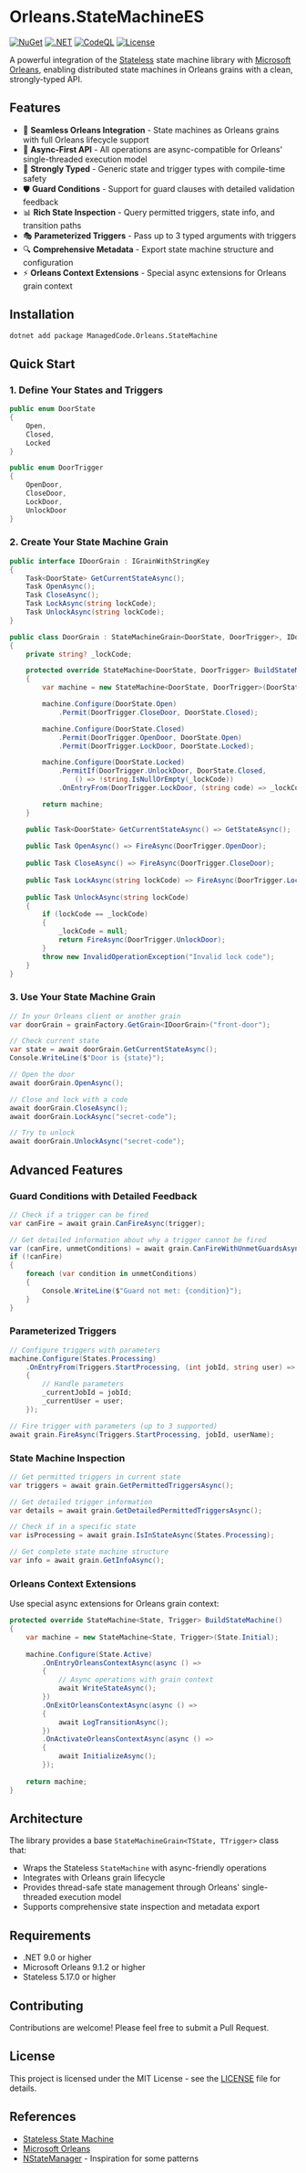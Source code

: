 # Orleans.StateMachineES

[![NuGet](https://img.shields.io/nuget/v/ManagedCode.Orleans.StateMachine.svg)](https://www.nuget.org/packages/ManagedCode.Orleans.StateMachine/)
[![.NET](https://github.com/managedcode/Orleans.StateMachineES/actions/workflows/dotnet.yml/badge.svg)](https://github.com/managedcode/Orleans.StateMachineES/actions/workflows/dotnet.yml)
[![CodeQL](https://github.com/managedcode/Orleans.StateMachineES/actions/workflows/codeql-analysis.yml/badge.svg)](https://github.com/managedcode/Orleans.StateMachineES/actions/workflows/codeql-analysis.yml)
[![License](https://img.shields.io/github/license/managedcode/Orleans.StateMachineES)](LICENSE)

A powerful integration of the [Stateless](https://github.com/dotnet-state-machine/stateless) state machine library with [Microsoft Orleans](https://github.com/dotnet/orleans), enabling distributed state machines in Orleans grains with a clean, strongly-typed API.

## Features

- 🎯 **Seamless Orleans Integration** - State machines as Orleans grains with full Orleans lifecycle support
- 🔄 **Async-First API** - All operations are async-compatible for Orleans' single-threaded execution model
- 💪 **Strongly Typed** - Generic state and trigger types with compile-time safety
- 🛡️ **Guard Conditions** - Support for guard clauses with detailed validation feedback
- 📊 **Rich State Inspection** - Query permitted triggers, state info, and transition paths
- 🎭 **Parameterized Triggers** - Pass up to 3 typed arguments with triggers
- 🔍 **Comprehensive Metadata** - Export state machine structure and configuration
- ⚡ **Orleans Context Extensions** - Special async extensions for Orleans grain context

## Installation

```bash
dotnet add package ManagedCode.Orleans.StateMachine
```

## Quick Start

### 1. Define Your States and Triggers

```csharp
public enum DoorState
{
    Open,
    Closed,
    Locked
}

public enum DoorTrigger
{
    OpenDoor,
    CloseDoor,
    LockDoor,
    UnlockDoor
}
```

### 2. Create Your State Machine Grain

```csharp
public interface IDoorGrain : IGrainWithStringKey
{
    Task<DoorState> GetCurrentStateAsync();
    Task OpenAsync();
    Task CloseAsync();
    Task LockAsync(string lockCode);
    Task UnlockAsync(string lockCode);
}

public class DoorGrain : StateMachineGrain<DoorState, DoorTrigger>, IDoorGrain
{
    private string? _lockCode;

    protected override StateMachine<DoorState, DoorTrigger> BuildStateMachine()
    {
        var machine = new StateMachine<DoorState, DoorTrigger>(DoorState.Closed);

        machine.Configure(DoorState.Open)
            .Permit(DoorTrigger.CloseDoor, DoorState.Closed);

        machine.Configure(DoorState.Closed)
            .Permit(DoorTrigger.OpenDoor, DoorState.Open)
            .Permit(DoorTrigger.LockDoor, DoorState.Locked);

        machine.Configure(DoorState.Locked)
            .PermitIf(DoorTrigger.UnlockDoor, DoorState.Closed, 
                () => !string.IsNullOrEmpty(_lockCode))
            .OnEntryFrom(DoorTrigger.LockDoor, (string code) => _lockCode = code);

        return machine;
    }

    public Task<DoorState> GetCurrentStateAsync() => GetStateAsync();
    
    public Task OpenAsync() => FireAsync(DoorTrigger.OpenDoor);
    
    public Task CloseAsync() => FireAsync(DoorTrigger.CloseDoor);
    
    public Task LockAsync(string lockCode) => FireAsync(DoorTrigger.LockDoor, lockCode);
    
    public Task UnlockAsync(string lockCode)
    {
        if (lockCode == _lockCode)
        {
            _lockCode = null;
            return FireAsync(DoorTrigger.UnlockDoor);
        }
        throw new InvalidOperationException("Invalid lock code");
    }
}
```

### 3. Use Your State Machine Grain

```csharp
// In your Orleans client or another grain
var doorGrain = grainFactory.GetGrain<IDoorGrain>("front-door");

// Check current state
var state = await doorGrain.GetCurrentStateAsync();
Console.WriteLine($"Door is {state}");

// Open the door
await doorGrain.OpenAsync();

// Close and lock with a code
await doorGrain.CloseAsync();
await doorGrain.LockAsync("secret-code");

// Try to unlock
await doorGrain.UnlockAsync("secret-code");
```

## Advanced Features

### Guard Conditions with Detailed Feedback

```csharp
// Check if a trigger can be fired
var canFire = await grain.CanFireAsync(trigger);

// Get detailed information about why a trigger cannot be fired
var (canFire, unmetConditions) = await grain.CanFireWithUnmetGuardsAsync(trigger);
if (!canFire)
{
    foreach (var condition in unmetConditions)
    {
        Console.WriteLine($"Guard not met: {condition}");
    }
}
```

### Parameterized Triggers

```csharp
// Configure triggers with parameters
machine.Configure(States.Processing)
    .OnEntryFrom(Triggers.StartProcessing, (int jobId, string user) => 
    {
        // Handle parameters
        _currentJobId = jobId;
        _currentUser = user;
    });

// Fire trigger with parameters (up to 3 supported)
await grain.FireAsync(Triggers.StartProcessing, jobId, userName);
```

### State Machine Inspection

```csharp
// Get permitted triggers in current state
var triggers = await grain.GetPermittedTriggersAsync();

// Get detailed trigger information
var details = await grain.GetDetailedPermittedTriggersAsync();

// Check if in a specific state
var isProcessing = await grain.IsInStateAsync(States.Processing);

// Get complete state machine structure
var info = await grain.GetInfoAsync();
```

### Orleans Context Extensions

Use special async extensions for Orleans grain context:

```csharp
protected override StateMachine<State, Trigger> BuildStateMachine()
{
    var machine = new StateMachine<State, Trigger>(State.Initial);
    
    machine.Configure(State.Active)
        .OnEntryOrleansContextAsync(async () => 
        {
            // Async operations with grain context
            await WriteStateAsync();
        })
        .OnExitOrleansContextAsync(async () => 
        {
            await LogTransitionAsync();
        })
        .OnActivateOrleansContextAsync(async () => 
        {
            await InitializeAsync();
        });
        
    return machine;
}
```

## Architecture

The library provides a base `StateMachineGrain<TState, TTrigger>` class that:

- Wraps the Stateless `StateMachine` with async-friendly operations
- Integrates with Orleans grain lifecycle
- Provides thread-safe state management through Orleans' single-threaded execution model
- Supports comprehensive state inspection and metadata export

## Requirements

- .NET 9.0 or higher
- Microsoft Orleans 9.1.2 or higher
- Stateless 5.17.0 or higher

## Contributing

Contributions are welcome! Please feel free to submit a Pull Request.

## License

This project is licensed under the MIT License - see the [LICENSE](LICENSE) file for details.

## References

- [Stateless State Machine](https://github.com/dotnet-state-machine/stateless)
- [Microsoft Orleans](https://github.com/dotnet/orleans)
- [NStateManager](https://github.com/scottctr/NStateManager) - Inspiration for some patterns
